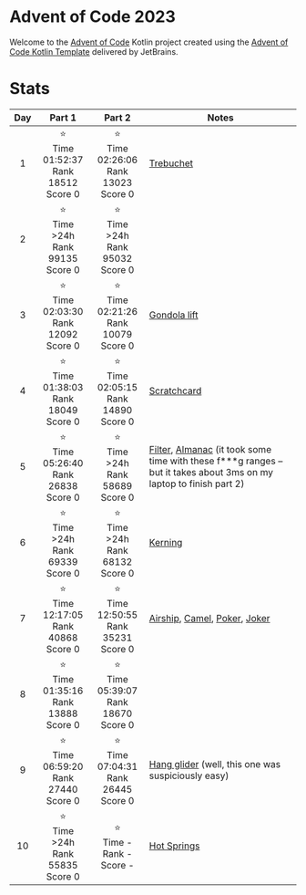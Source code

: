 # Advent of Code 2023

Welcome to the [Advent of Code](https://adventofcode.com) Kotlin project created using
the [Advent of Code Kotlin Template](https://github.com/kotlin-hands-on/advent-of-code-kotlin-template)
delivered by JetBrains.

# Stats

| Day |                       Part 1                       |                       Part 2                       | Notes                                                                                                                                                                                                                       |
|:---:|:--------------------------------------------------:|:--------------------------------------------------:|-----------------------------------------------------------------------------------------------------------------------------------------------------------------------------------------------------------------------------|
|  1  | ⭐ <br/> Time 01:52:37 <br/>Rank 18512<br/> Score 0 | ⭐ <br/> Time 02:26:06 <br/>Rank 13023<br/> Score 0 | [Trebuchet](https://en.wikipedia.org/wiki/Trebuchet)                                                                                                                                                                        |
|  2  |   ⭐ <br/> Time >24h <br/>Rank 99135<br/> Score 0   |   ⭐ <br/> Time >24h <br/>Rank 95032<br/> Score 0   |                                                                                                                                                                                                                             |
|  3  | ⭐ <br/> Time 02:03:30 <br/>Rank 12092<br/> Score 0 | ⭐ <br/> Time 02:21:26 <br/>Rank 10079<br/> Score 0 | [Gondola lift](https://en.wikipedia.org/wiki/Gondola_lift)                                                                                                                                                                  |
|  4  | ⭐ <br/> Time 01:38:03 <br/>Rank 18049<br/> Score 0 | ⭐ <br/> Time 02:05:15 <br/>Rank 14890<br/> Score 0 | [Scratchcard](https://en.wikipedia.org/wiki/Scratchcard)                                                                                                                                                                    |
|  5  | ⭐ <br/> Time 05:26:40 <br/>Rank 26838<br/> Score 0 |   ⭐ <br/> Time >24h <br/>Rank 58689<br/> Score 0   | [Filter](https://en.wikipedia.org/wiki/Sand_filter), [Almanac](https://en.wikipedia.org/wiki/Almanac) (it took some time with these f***g ranges – but it takes about 3ms on my laptop to finish part 2)                    |
|  6  |   ⭐ <br/> Time >24h <br/>Rank 69339<br/> Score 0   |   ⭐ <br/> Time >24h <br/>Rank 68132<br/> Score 0   | [Kerning](https://en.wikipedia.org/wiki/Kerning)                                                                                                                                                                            |
|  7  | ⭐ <br/> Time 12:17:05 <br/>Rank 40868<br/> Score 0 | ⭐ <br/> Time 12:50:55 <br/>Rank 35231<br/> Score 0 | [Airship](https://en.wikipedia.org/wiki/Airship), [Camel](https://en.wikipedia.org/wiki/Dromedary), [Poker](https://en.wikipedia.org/wiki/List_of_poker_hands), [Joker](https://en.wikipedia.org/wiki/Joker_(playing_card)) |
|  8  | ⭐ <br/> Time 01:35:16 <br/>Rank 13888<br/> Score 0 | ⭐ <br/> Time 05:39:07 <br/>Rank 18670<br/> Score 0 |                                                                                                                                                                                                                             |
|  9  | ⭐ <br/> Time 06:59:20 <br/>Rank 27440<br/> Score 0 | ⭐ <br/> Time 07:04:31 <br/>Rank 26445<br/> Score 0 | [Hang glider](https://en.wikipedia.org/wiki/Hang_gliding) (well, this one was suspiciously easy)                                                                                                                            |
| 10  |   ⭐ <br/> Time >24h <br/>Rank 55835<br/> Score 0   |      ⭐ <br/> Time - <br/>Rank -<br/> Score -       | [Hot Springs](https://en.wikipedia.org/wiki/Hot_spring)                                                                                                                                                                     |
